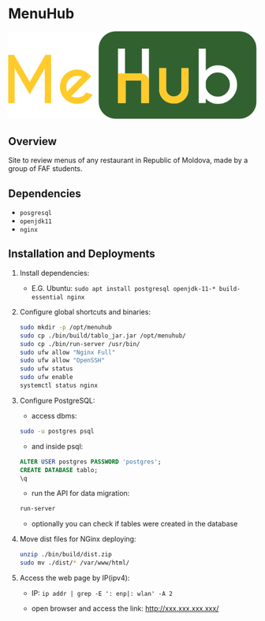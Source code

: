 # MenuHub

![alt text](./assets/logo.svg "Logo Title")

## Overview

Site to review menus of any restaurant in Republic of Moldova, made by a group of FAF students.

## Dependencies

- `posgresql`
- `openjdk11`
- `nginx`

## Installation and Deployments

1) Install dependencies:
    - E.G. Ubuntu: `sudo apt install postgresql openjdk-11-* build-essential nginx`

2) Configure global shortcuts and binaries:

    ```bash
    sudo mkdir -p /opt/menuhub
    sudo cp ./bin/build/tablo_jar.jar /opt/menuhub/
    sudo cp ./bin/run-server /usr/bin/
    sudo ufw allow "Nginx Full"
    sudo ufw allow "OpenSSH"
    sudo ufw status
    sudo ufw enable
    systemctl status nginx
    ```

3) Configure PostgreSQL:

    - access dbms:

    ```bash
    sudo -u postgres psql
    ```

    - and inside psql:

    ```sql
    ALTER USER postgres PASSWORD 'postgres';
    CREATE DATABASE tablo;
    \q
    ```

    - run the API for data migration:

    ```bash
    run-server
    ```

    - optionally you can check if tables were created in the database

4) Move dist files for NGinx deploying:

    ```bash
    unzip ./bin/build/dist.zip
    sudo mv ./dist/* /var/www/html/
    ```

5) Access the web page by IP(ipv4):

    - IP: `ip addr | grep -E ': enp|: wlan' -A 2`

    - open browser and access the link: http://xxx.xxx.xxx.xxx/
